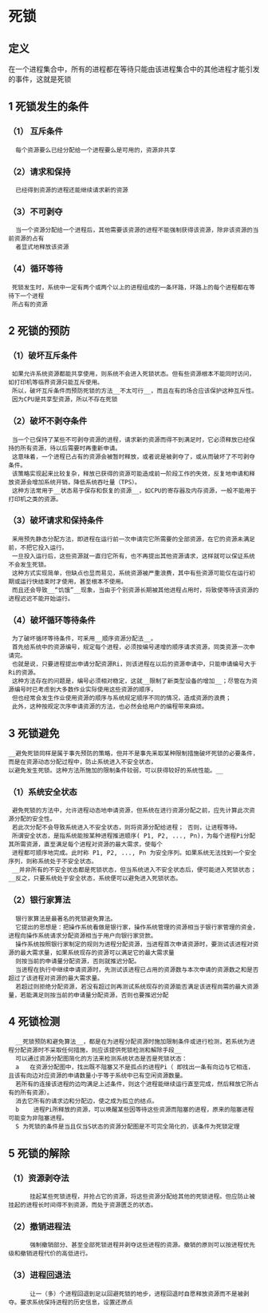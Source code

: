 
# 死锁

## 定义
   在一个进程集合中，所有的进程都在等待只能由该进程集合中的其他进程才能引发的事件，这就是死锁
   
## 1 死锁发生的条件
###  （1） 互斥条件
      每个资源要么已经分配给一个进程要么是可用的，资源非共享
      
###  （2）请求和保持
      已经得到资源的进程还能继续请求新的资源
      
###  （3）不可剥夺
      当一个资源分配给一个进程后，其他需要该资源的进程不能强制获得该资源，除非该资源的当前资源的占有
      者显式地释放该资源
      
###  （4）循环等待
     死锁发生时，系统中一定有两个或两个以上的进程组成的一条环路，环路上的每个进程都在等待下一个进程
     所占有的资源


     
## 2 死锁的预防

### （1）破坏互斥条件

     如果允许系统资源都能共享使用，则系统不会进入死锁状态。但有些资源根本不能同时访问，如打印机等临界资源只能互斥使用。
     所以，破坏互斥条件而预防死锁的方法__不太可行__，而且在有的场合应该保护这种互斥性。
     因为CPU是共享型资源，所以不存在死锁
###  （2）破坏不剥夺条件
     当一个已保持了某些不可剥夺资源的进程，请求新的资源而得不到满足时，它必须释放已经保持的所有资源，待以后需要时再重新申请。
     这意味着，一个进程已占有的资源会被暂时释放，或者说是被剥夺了，或从而破坏了不可剥夺条件。 
     该策略实现起来比较复杂，释放已获得的资源可能造成前一阶段工作的失效，反复地申请和释放资源会增加系统开销，降低系统吞吐量（TPS）。
     这种方法常用于__状态易于保存和恢复的资源__，如CPU的寄存器及内存资源，一般不能用于打印机之类的资源。
###  （3）破坏请求和保持条件
     釆用预先静态分配方法，即进程在运行前一次申请完它所需要的全部资源，在它的资源未满足前，不把它投入运行。
     一旦投入运行后，这些资源就一直归它所有，也不再提出其他资源请求，这样就可以保证系统不会发生死锁。 
     这种方式实现简单，但缺点也显而易见，系统资源被严重浪费，其中有些资源可能仅在运行初期或运行快结束时才使用，甚至根本不使用。
     而且还会导致__“饥饿”__现象，当由于个别资源长期被其他进程占用时，将致使等待该资源的进程迟迟不能开始运行。
### （4）破坏循环等待条件
     为了破坏循环等待条件，可釆用__顺序资源分配法__。
     首先给系统中的资源编号，规定每个进程，必须按编号递增的顺序请求资源，同类资源一次申请完。
     也就是说，只要进程提出申请分配资源Ri，则该进程在以后的资源申请中，只能申请编号大于Ri的资源。 
     这种方法存在的问题是，编号必须相对稳定，这就__限制了新类型设备的增加__；尽管在为资源编号时已考虑到大多数作业实际使用这些资源的顺序，
     但也经常会发生作业使用资源的顺序与系统规定顺序不同的情况，造成资源的浪费；
     此外，这种按规定次序申请资源的方法，也必然会给用户的编程带来麻烦。
     
     
##  3  死锁避免
    __避免死锁同样是属于事先预防的策略，但并不是事先釆取某种限制措施破坏死锁的必要条件，而是在资源动态分配过程中，防止系统进入不安全状态，
    以避免发生死锁。这种方法所施加的限制条件较弱，可以获得较好的系统性能。__
###  （1）系统安全状态
     避免死锁的方法中，允许进程动态地申请资源，但系统在进行资源分配之前，应先计算此次资源分配的安全性。
     若此次分配不会导致系统进入不安全状态，则将资源分配给进程； 否则，让进程等待。 
     所谓安全状态，是指系统能按某种进程推进顺序( P1, P2, ..., Pn)，为每个进程Pi分配其所需资源，直至满足每个进程对资源的最大需求，使每个
     进程都可顺序地完成。此时称 P1, P2, ..., Pn 为安全序列。如果系统无法找到一个安全序列，则称系统处于不安全状态。 
     __并非所有的不安全状态都是死锁状态，但当系统进入不安全状态后，便可能进入死锁状态；__反之，只要系统处于安全状态，系统便可以避免进入死锁状态。
###  （2）银行家算法
      银行家算法是最著名的死锁避免算法。
      它提出的思想是：把操作系统看做是银行家，操作系统管理的资源相当于银行家管理的资金，进程向操作系统请求分配资源相当于用户向银行家贷款。
      操作系统按照银行家制定的规则为进程分配资源，当进程首次申请资源时，要测试该进程对资源的最大需求量，如果系统现存的资源可以满足它的最大需求量
      则按当前的申请量分配资源，否则就推迟分配。
      当进程在执行中继续申请资源时，先测试该进程已占用的资源数与本次申请的资源数之和是否超过了该进程对资源的最大需求量。
      若超过则拒绝分配资源，若没有超过则再测试系统现存的资源能否满足该进程尚需的最大资源量，若能满足则按当前的申请量分配资源，否则也要推迟分配
      
##  4 死锁检测
      
      __死锁预防和避免算法__，都是在为进程分配资源时施加限制条件或进行检测，若系统为进程分配资源时不采取任何措施，则应该提供死锁检测和解除手段__
      可以通过资源分配图简化的方法来检测系统状态是否是死锁状态：
      a   在资源分配图中，找出既不阻塞又不是孤点的进程Pi（ 即找出一条有向边与它相连，且该有向边对应资源的申请数量小于等于系统中已有空闲资源数量。
      若所有的连接该进程的边均满足上述条件，则这个进程能继续运行直至完成，然后释放它所占有的所有资源）。
      消去它所有的请求边和分配边，使之成为孤立的结点。
      b    进程Pi所释放的资源，可以唤醒某些因等待这些资源而阻塞的进程，原来的阻塞进程可能变为非阻塞进程。
      S 为死锁的条件是当且仅当S状态的资源分配图是不可完全简化的，该条件为死锁定理
      
## 5 死锁的解除
     
###  （1）资源剥夺法
          挂起某些死锁进程，并抢占它的资源，将这些资源分配给其他的死锁进程。但应防止被挂起的进程长时间得不到资源，而处于资源匮乏的状态。 
###  （2）撤销进程法
          强制撤销部分、甚至全部死锁进程并剥夺这些进程的资源。撤销的原则可以按进程优先级和撤销进程代价的高低进行。 
###  （3）进程回退法
          让一（多）个进程回退到足以回避死锁的地步，进程回退时自愿释放资源而不是被剥夺。要求系统保持进程的历史信息，设置还原点
      
      
      

      




